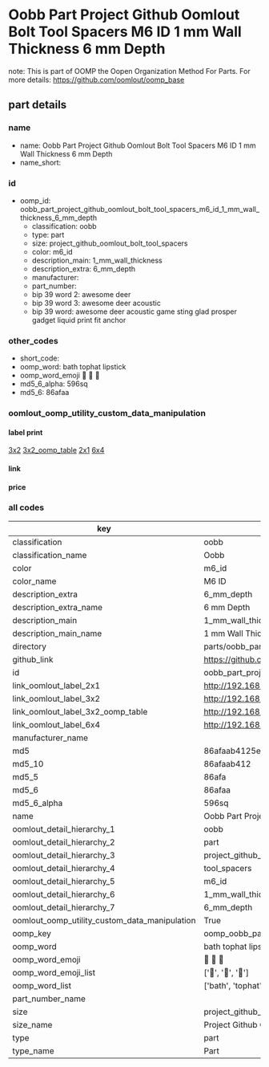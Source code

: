 # Oobb Part Project Github Oomlout Bolt Tool Spacers M6 ID 1 mm Wall Thickness 6 mm Depth  

note: This is part of OOMP the Oopen Organization Method For Parts. For more details: https://github.com/oomlout/oomp_base

##  part details
  







### name
* name: Oobb Part Project Github Oomlout Bolt Tool Spacers M6 ID 1 mm Wall Thickness 6 mm Depth
* name_short: 
### id
* oomp_id: oobb_part_project_github_oomlout_bolt_tool_spacers_m6_id_1_mm_wall_thickness_6_mm_depth
  * classification: oobb
  * type: part
  * size: project_github_oomlout_bolt_tool_spacers
  * color: m6_id
  * description_main: 1_mm_wall_thickness
  * description_extra: 6_mm_depth
  * manufacturer: 
  * part_number: 
  * bip 39 word 2: awesome deer
  * bip 39 word 3: awesome deer acoustic
  * bip 39 word: awesome deer acoustic game sting glad prosper gadget liquid print fit anchor

### other_codes
* short_code: 
* oomp_word: bath tophat lipstick
* oomp_word_emoji :bath: :tophat: :lipstick:
* md5_6_alpha: 596sq
* md5_6: 86afaa






### oomlout_oomp_utility_custom_data_manipulation
#### label print
[3x2](http://192.168.1.245:1112/?label=oomp%20596sq)
[3x2_oomp_table](http://192.168.1.108:1112/?label=oomp%20596sq)
[2x1](http://192.168.1.242:1112/?label=oomp%20596sq)
[6x4](http://192.168.1.55:1112/?label=oomp%20596sq)    

#### link

                              

#### price







### all codes 
| key | value |  
| --- | --- |  
| classification | oobb |  
| classification_name | Oobb |  
| color | m6_id |  
| color_name | M6 ID |  
| description_extra | 6_mm_depth |  
| description_extra_name | 6 mm Depth |  
| description_main | 1_mm_wall_thickness |  
| description_main_name | 1 mm Wall Thickness |  
| directory | parts/oobb_part_project_github_oomlout_bolt_tool_spacers_m6_id_1_mm_wall_thickness_6_mm_depth |  
| github_link | https://github.com/oomlout/oomlout_oomp_part_src/tree/main/parts/oobb_part_project_github_oomlout_bolt_tool_spacers_m6_id_1_mm_wall_thickness_6_mm_depth |  
| id | oobb_part_project_github_oomlout_bolt_tool_spacers_m6_id_1_mm_wall_thickness_6_mm_depth |  
| link_oomlout_label_2x1 | http://192.168.1.242:1112/?label=oomp%20596sq |  
| link_oomlout_label_3x2 | http://192.168.1.245:1112/?label=oomp%20596sq |  
| link_oomlout_label_3x2_oomp_table | http://192.168.1.108:1112/?label=oomp%20596sq |  
| link_oomlout_label_6x4 | http://192.168.1.55:1112/?label=oomp%20596sq |  
| manufacturer_name |  |  
| md5 | 86afaab4125eb5918a6af5f2040e5084 |  
| md5_10 | 86afaab412 |  
| md5_5 | 86afa |  
| md5_6 | 86afaa |  
| md5_6_alpha | 596sq |  
| name | Oobb Part Project Github Oomlout Bolt Tool Spacers M6 ID 1 mm Wall Thickness 6 mm Depth |  
| oomlout_detail_hierarchy_1 | oobb |  
| oomlout_detail_hierarchy_2 | part |  
| oomlout_detail_hierarchy_3 | project_github_bolt |  
| oomlout_detail_hierarchy_4 | tool_spacers |  
| oomlout_detail_hierarchy_5 | m6_id |  
| oomlout_detail_hierarchy_6 | 1_mm_wall_thickness |  
| oomlout_detail_hierarchy_7 | 6_mm_depth |  
| oomlout_oomp_utility_custom_data_manipulation | True |  
| oomp_key | oomp_oobb_part_project_github_oomlout_bolt_tool_spacers_m6_id_1_mm_wall_thickness_6_mm_depth |  
| oomp_word | bath tophat lipstick |  
| oomp_word_emoji | :bath: :tophat: :lipstick: |  
| oomp_word_emoji_list | [':bath:', ':tophat:', ':lipstick:'] |  
| oomp_word_list | ['bath', 'tophat', 'lipstick'] |  
| part_number_name |  |  
| size | project_github_oomlout_bolt_tool_spacers |  
| size_name | Project Github Oomlout Bolt Tool Spacers |  
| type | part |  
| type_name | Part |  
